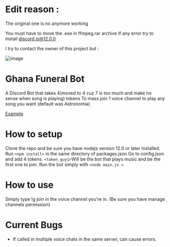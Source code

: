 # Edit reason :
The original one is no anymore working

You must have to move the .exe in ffmpeg.rar archive
If any error try to install discord.js@12.0.0

I try to contact the owner of this project but :

![image](https://user-images.githubusercontent.com/116849188/199889033-3165aa67-fe42-4af7-ac25-b2b1c1cee95d.png)


# Ghana Funeral Bot
A Discord Bot that takes 4(moved to 4 cuz 7 is too much and make no sense when song is playing) tokens
To mass join 1 voice channel to play any song you want (default was Astronomia)

[Example](https://gfycat.com/delightfulsillykronosaurus)

# How to setup
Clone the repo and be sure you have nodejs version 12.0 or later installed.
Run `<npm install>` in the same directory of packages.json
Go to config.json and add 4 tokens. 
`<token_guy1>`Will be the bot that plays music and be the first one to join.
Run the bot simply with `<node main.js >`

# How to use

Simply type !g join in the voice channel you're in. (Be sure you have manage channels permission) 

# Current Bugs
- If called in multiple voice chats in the same server, can cause errors. 
